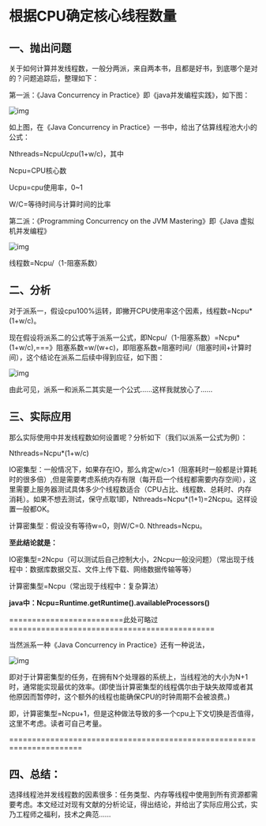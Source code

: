 # 根据CPU确定核心线程数量

## 一、抛出问题

关于如何计算并发线程数，一般分两派，来自两本书，且都是好书，到底哪个是对的？问题追踪后，整理如下：

第一派：《Java Concurrency in Practice》即《java并发编程实践》，如下图：

![img](https://images2015.cnblogs.com/blog/584866/201705/584866-20170526162253247-2075463115.png)

 

如上图，在《Java Concurrency in Practice》一书中，给出了估算线程池大小的公式：

Nthreads=Ncpu*Ucpu*(1+w/c)，其中

Ncpu=CPU核心数

Ucpu=cpu使用率，0~1

W/C=等待时间与计算时间的比率

 

第二派：《Programming Concurrency on the JVM Mastering》即《Java 虚拟机并发编程》

![img](https://images2015.cnblogs.com/blog/584866/201705/584866-20170526170508450-925520860.png)

线程数=Ncpu/（1-阻塞系数）

## 二、分析

对于派系一，假设cpu100%运转，即撇开CPU使用率这个因素，线程数=Ncpu*(1+w/c)。

现在假设将派系二的公式等于派系一公式，即Ncpu/（1-阻塞系数）=Ncpu*(1+w/c),===》阻塞系数=w/(w+c)，即阻塞系数=阻塞时间/（阻塞时间+计算时间），这个结论在派系二后续中得到应征，如下图：

![img](https://images2015.cnblogs.com/blog/584866/201705/584866-20170526171225919-888895376.png)

由此可见，派系一和派系二其实是一个公式......这样我就放心了......

## 三、实际应用

那么实际使用中并发线程数如何设置呢？分析如下（我们以派系一公式为例）：

Nthreads=Ncpu*(1+w/c)

IO密集型：一般情况下，如果存在IO，那么肯定w/c>1（阻塞耗时一般都是计算耗时的很多倍）,但是需要考虑系统内存有限（每开启一个线程都需要内存空间），这里需要上服务器测试具体多少个线程数适合（CPU占比、线程数、总耗时、内存消耗）。如果不想去测试，保守点取1即，Nthreads=Ncpu*(1+1)=2Ncpu。这样设置一般都OK。

计算密集型：假设没有等待w=0，则W/C=0. Nthreads=Ncpu。

**至此结论就是：**

IO密集型=2Ncpu（可以测试后自己控制大小，2Ncpu一般没问题）（常出现于线程中：数据库数据交互、文件上传下载、网络数据传输等等）

计算密集型=Ncpu（常出现于线程中：复杂算法）

**java中：Ncpu=Runtime.getRuntime().availableProcessors()**

=========================此处可略过=============================================

当然派系一种《Java Concurrency in Practice》还有一种说法，

![img](https://images2015.cnblogs.com/blog/584866/201705/584866-20170526173437372-976370152.png)

即对于计算密集型的任务，在拥有N个处理器的系统上，当线程池的大小为N+1时，通常能实现最优的效率。(即使当计算密集型的线程偶尔由于缺失故障或者其他原因而暂停时，这个额外的线程也能确保CPU的时钟周期不会被浪费。)

即，计算密集型=Ncpu+1，但是这种做法导致的多一个cpu上下文切换是否值得，这里不考虑。读者可自己考量。

======================================================================

## **四、总结**：

选择线程池并发线程数的因素很多：任务类型、内存等线程中使用到所有资源都需要考虑。本文经过对现有文献的分析论证，得出结论，并给出了实际应用公式，实乃工程师之福利，技术之典范......